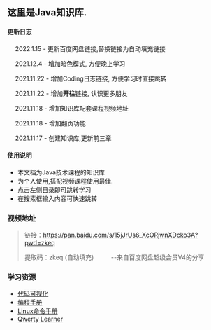## 这里是Java知识库.

#### 更新日志

 &emsp; 2022.1.15  -  更新百度网盘链接,替换链接为自动填充链接

 &emsp; 2021.12.4  -  增加暗色模式, 方便晚上学习

 &emsp; 2021.11.22  -  增加Coding日志链接, 方便学习时直接跳转

 &emsp; 2021.11.22  -  增加**开往**链接, 认识更多朋友

 &emsp; 2021.11.18  -  增加知识库配套课程视频地址

 &emsp; 2021.11.18  -  增加翻页功能

 &emsp; 2021.11.17  -  创建知识库,更新前三章

#### 使用说明

- 本文档为Java技术课程的知识库
- 为个人使用,搭配视频课程使用最佳.
- 点击左侧目录即可跳转学习
- 在搜索框输入内容可快速跳转

### 视频地址

> 链接：https://pan.baidu.com/s/15jJrUs6_XcORjwnXDcko3A?pwd=zkeq 
> 
>  提取码：zkeq (自动填充)  &emsp; &emsp; --来自百度网盘超级会员V4的分享

### 学习资源

- [代码可视化](https://pythontutor.com/visualize.html#mode=edit)
- [编程手册](https://devdocs.io/)
- [Linux命令手册](https://www.linuxcool.com/)
- [Qwerty Learner](https://qwerty.kaiyi.cool/)